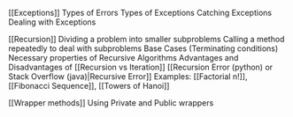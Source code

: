 [[Exceptions]]
Types of Errors
Types of Exceptions
Catching Exceptions
Dealing with Exceptions

[[Recursion]]
Dividing a problem into smaller subproblems
Calling a method repeatedly to deal with subproblems
Base Cases (Terminating conditions)
Necessary properties of Recursive Algorithms
Advantages and Disadvantages of [[Recursion vs Iteration]]
[[Recursion Error (python) or Stack Overflow (java)|Recursive Error]]
Examples: [[Factorial n!]], [[Fibonacci Sequence]], [[Towers of Hanoi]]

[[Wrapper methods]]
Using Private and Public wrappers